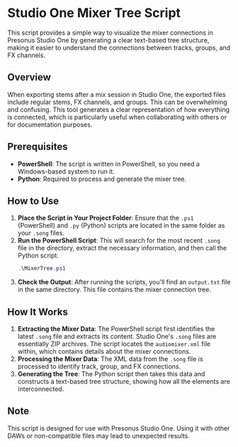 # Studio One Mixer Tree Script

This script provides a simple way to visualize the mixer connections in Presonus Studio One by generating a clear text-based tree structure, making it easier to understand the connections between tracks, groups, and FX channels.

## Overview

When exporting stems after a mix session in Studio One, the exported files include regular stems, FX channels, and groups. This can be overwhelming and confusing. This tool generates a clear representation of how everything is connected, which is particularly useful when collaborating with others or for documentation purposes.

## Prerequisites

- **PowerShell**: The script is written in PowerShell, so you need a Windows-based system to run it.
- **Python**: Required to process and generate the mixer tree.

## How to Use

1. **Place the Script in Your Project Folder**: Ensure that the `.ps1` (PowerShell) and `.py` (Python) scripts are located in the same folder as your `.song` files.
2. **Run the PowerShell Script**: This will search for the most recent `.song` file in the directory, extract the necessary information, and then call the Python script.
    ```powershell
    .\MixerTree.ps1
    ```
3. **Check the Output**: After running the scripts, you'll find an `output.txt` file in the same directory. This file contains the mixer connection tree.

## How It Works

1. **Extracting the Mixer Data**: The PowerShell script first identifies the latest `.song` file and extracts its content. Studio One's `.song` files are essentially ZIP archives. The script locates the `audiomixer.xml` file within, which contains details about the mixer connections.
2. **Processing the Mixer Data**: The XML data from the `.song` file is processed to identify track, group, and FX connections.
3. **Generating the Tree**: The Python script then takes this data and constructs a text-based tree structure, showing how all the elements are interconnected.

## Note

This script is designed for use with Presonus Studio One. Using it with other DAWs or non-compatible files may lead to unexpected results.
